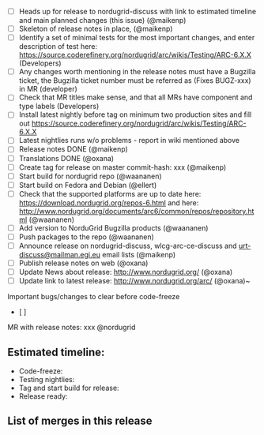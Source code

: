* [ ] Heads up for release to nordugrid-discuss with link to estimated timeline and main planned changes (this issue) (@maikenp)
* [ ] Skeleton of release notes in place, (@maikenp)
* [ ] Identify a set of minimal tests for the most important changes, and enter description of test here: https://source.coderefinery.org/nordugrid/arc/wikis/Testing/ARC-6.X.X (Developers)
* [ ] Any changes worth mentioning in the release notes must have a Bugzilla ticket, the Bugzilla ticket number must be referred as (Fixes BUGZ-xxx) in MR (developer)
* [ ] Check that MR titles make sense, and that all MRs have component and type labels (Developers)
* [ ] Install latest nightly before tag on minimum two production sites and fill out https://source.coderefinery.org/nordugrid/arc/wikis/Testing/ARC-6.X.X
* [ ] Latest nightlies runs w/o problems - report in wiki mentioned above
* [ ] Release notes DONE (@maikenp)
* [ ] Translations DONE (@oxana)
* [ ] Create tag for release on master commit-hash: xxx  (@maikenp)
* [ ] Start build for nordugrid repo (@waananen)
* [ ] Start build on Fedora and Debian (@ellert)
* [ ] Check that the supported platforms are up to date here: https://download.nordugrid.org/repos-6.html and here: http://www.nordugrid.org/documents/arc6/common/repos/repository.html (@waananen)
* [ ] Add version to NorduGrid Bugzilla products (@waananen)
* [ ] Push packages to the repo (@waananen)
* [ ] Announce release on nordugrid-discuss, wlcg-arc-ce-discuss and urt-discuss@mailman.egi.eu email lists (@maikenp)
* [ ] Publish release notes on web (@oxana)
* [ ] Update News about release: http://www.nordugrid.org/ (@oxana)
* [ ] Update link to latest release: http://www.nordugrid.org/arc/ (@oxana)~

Important bugs/changes to clear before code-freeze
* [ ]


MR with release notes: xxx @nordugrid

## Estimated timeline:
* Code-freeze: 
* Testing nightlies: 
* Tag and start build for release: 
* Release ready:

## List of merges in this release
